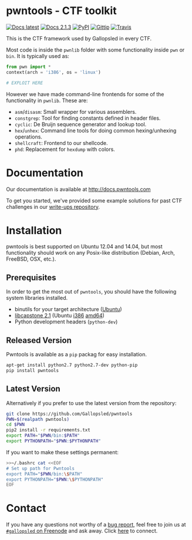 # pwntools - CTF toolkit
[![Docs latest](https://readthedocs.org/projects/pwntools/badge/)](http://pwntools.readthedocs.org/en/latest)
[![Docs 2.1.3](https://readthedocs.org/projects/pwntools/badge/?version=2.1.3)](http://pwntools.readthedocs.org/en/2.1.3)
[![PyPI](http://img.shields.io/pypi/v/pwntools.svg)](https://pypi.python.org/pypi/pwntools/)
[![Gittip](http://img.shields.io/gittip/gallopsled.svg)](https://www.gittip.com/gallopsled/)
[![Travis](https://travis-ci.org/Gallopsled/pwntools.svg)](https://travis-ci.org/Gallopsled/pwntools)

This is the CTF framework used by Gallopsled in every CTF.

Most code is inside the `pwnlib` folder with some functionality inside `pwn` or
`bin`. It is typically used as:

```python
from pwn import *
context(arch = 'i386', os = 'linux')

# EXPLOIT HERE
```

However we have made command-line frontends for some of the functionality
in `pwnlib`. These are:

* `asm`/`disasm`: Small wrapper for various assemblers.
* `constgrep`: Tool for finding constants defined in header files.
* `cyclic`: De Bruijn sequence generator and lookup tool.
* `hex`/`unhex`: Command line tools for doing common hexing/unhexing operations.
* `shellcraft`: Frontend to our shellcode.
* `phd`: Replacement for `hexdump` with colors.

# Documentation
Our documentation is available at http://docs.pwntools.com

To get you started, we've provided some example solutions for past CTF challenges in our [write-ups repository](https://github.com/Gallopsled/pwntools-write-ups).

# Installation

pwntools is best supported on Ubuntu 12.04 and 14.04, but most functionality should work on any Posix-like distribution (Debian, Arch, FreeBSD, OSX, etc.).

## Prerequisites

In order to get the most out of `pwntools`, you should have the following system libraries installed.

- binutils for your target architecture ([Ubuntu][ppa])
- [libcapstone 2.1][capstone] (Ubuntu [i386][i386] [amd64][amd64])
- Python development headers (`python-dev`)

[capstone]: http://www.capstone-engine.org
[ppa]: https://launchpad.net/~pwntools/+archive/ubuntu/binutils
[i386]: http://www.capstone-engine.org/download/2.1.2/capstone-2.1.2_i386.deb
[amd64]: http://www.capstone-engine.org/download/2.1.2/capstone-2.1.2_amd64.deb

## Released Version

Pwntools is available as a `pip` packag for easy installation.

```sh
apt-get install python2.7 python2.7-dev python-pip
pip install pwntools
```

## Latest Version

Alternatively if you prefer to use the latest version from the repository:

```sh
git clone https://github.com/Gallopsled/pwntools
PWN=$(realpath pwntools)
cd $PWN
pip2 install -r requirements.txt
export PATH="$PWN/bin:$PATH"
export PYTHONPATH="$PWN:$PYTHONPATH"
```

If you want to make these settings permanent:

```sh
>>~/.bashrc cat <<EOF
# Set up path for Pwntools
export PATH="$PWN/bin:\$PATH"
export PYTHONPATH="$PWN:\$PYTHONPATH"
EOF
```

# Contact
If you have any questions not worthy of a [bug report](https://github.com/Gallopsled/pwntools/issues), feel free to join us
at [`#gallopsled` on Freenode](irc://irc.freenode.net/gallopsled) and ask away.
Click [here](https://kiwiirc.com/client/irc.freenode.net/gallopsled) to connect.

